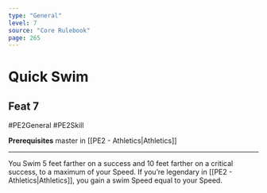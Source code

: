 ```yaml
---
type: "General"
level: 7
source: "Core Rulebook"
page: 265
---
```

# Quick Swim
## Feat 7
#PE2General #PE2Skill 

**Prerequisites** master in [[PE2 - Athletics|Athletics]]

---
You Swim 5 feet farther on a success and 10 feet farther on a critical success, to a maximum of your Speed. If you’re legendary in [[PE2 - Athletics|Athletics]], you gain a swim Speed equal to your Speed.